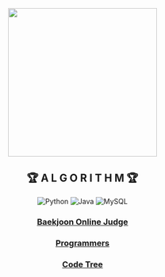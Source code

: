 <div align="center">
<img src="http://fpost.co.kr/board/data/editor/2104/ebb6afeac1e4186feba13bdddd49a167_1618116895_0472.jpg" height="300">

## 🏆 A L G O R I T H M 🏆

![Python](https://img.shields.io/badge/python-3670A0?style=for-the-badge&logo=python&logoColor=ffdd54)
![Java](https://img.shields.io/badge/java-%23ED8B00.svg?style=for-the-badge&logo=java&logoColor=white)
![MySQL](https://img.shields.io/badge/mysql-008CC1.svg?style=for-the-badge&logo=mysql&logoColor=white)

<!--BOJ-->
### [Baekjoon Online Judge](https://github.com/sth4881/Algorithm/tree/main/Baekjoon%20Online%20Judge)

<!--Programmers-->
### [Programmers](https://github.com/sth4881/Algorithm/tree/main/Programmers)

<!--CodeTree-->
### [Code Tree](https://github.com/sth4881/Algorithm/tree/main/Code%20Tree)